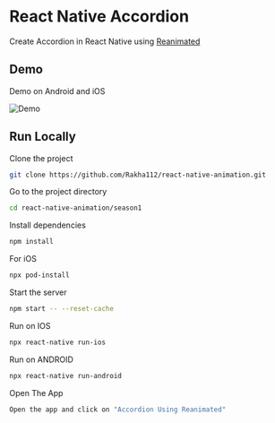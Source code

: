 # React Native Accordion

Create Accordion in React Native using [Reanimated](https://docs.swmansion.com/react-native-reanimated/docs)

## Demo

Demo on Android and iOS

![Demo](https://github.com/Rakha112/react-native-animation/blob/main/season1/src/11-React-Native-Accordion/Demo.gif)

## Run Locally

Clone the project

```bash
git clone https://github.com/Rakha112/react-native-animation.git
```

Go to the project directory

```bash
cd react-native-animation/season1
```

Install dependencies

```bash
npm install
```

For iOS

```bash
npx pod-install
```

Start the server

```bash
npm start -- --reset-cache
```

Run on IOS

```bash
npx react-native run-ios
```

Run on ANDROID

```bash
npx react-native run-android
```

Open The App

```bash
Open the app and click on "Accordion Using Reanimated"
```

